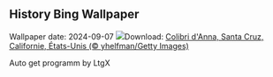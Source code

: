 ## History Bing Wallpaper
Wallpaper date: 2024-09-07
![](https://www.bing.com/th?id=OHR.SantaCruzHummer_FR-FR8767186794_UHD.jpg&w=1000)Download: [Colibri d'Anna, Santa Cruz, Californie, États-Unis (© yhelfman/Getty Images)](https://www.bing.com/th?id=OHR.SantaCruzHummer_FR-FR8767186794_UHD.jpg)

Auto get programm by LtgX
